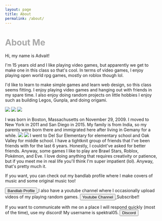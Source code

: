 ```yaml
---
layout: page
title: About
permalink: /about/
---
```


<h1 style="color:DarkGrey">About Me</h1>
Hi, my name is Advait!

<p>I'm 15 years old and I like playing video games, but apparently we get to make one in this class so that's cool. In terms of video games, I enjoy playing open world rpg games, mostly on roblox though lol.

  I'd like to learn to make simple games and learn web design, so this class seems fitting. I enjoy playing video games and hanging out with friends in my spare time. I also enjoy doing random projects on little hobbies I enjoy such as building Legos, Gunpla, and doing origami.<p>
  
<img src="https://www.lego.com/cdn/cs/set/assets/blt17452f7f0b4a4d08/71799.png">
<img src="https://cdn11.bigcommerce.com/s-6k3asdl2tq/images/stencil/1280x1280/products/18125/24974/1__33236.1720455634.jpg?c=1">
<img src="https://i.ytimg.com/vi/xbPeKkheWk0/maxresdefault.jpg">

<p>I was born in Boston, Massachusetts on November 29, 2009. I moved to New York in 2011 and San Diego in 2015. My family is from India, so my parents were born there and immigrated here after living in Gemany for a while. 
<img src="https://upload.wikimedia.org/wikipedia/commons/thumb/a/a9/Flag_of_the_United_States_%28DoS_ECA_Color_Standard%29.svg/640px-Flag_of_the_United_States_%28DoS_ECA_Color_Standard%29.svg.png">
<img src="https://upload.wikimedia.org/wikipedia/en/thumb/4/41/Flag_of_India.svg/1200px-Flag_of_India.svg.png">
I went to Del Sur Elementary for elementary school and Oak Valley for middle school. I have a tightknit group of friends that I've been friends with for the last 6 years. Honestly, I couldnt've asked for better friends. Anyway, some games I like to play are Brawl Stars, Roblox, Pokémon, and Eve. I love doing anything that requires creativity or patience, but if you meet me in real life you'll think I'm super impatient (lol). Anyway, that's pretty much it.  <p>

If you want, you can check out my bandlab profile where I make covers of music and some original music too! 

<a href="https://bandlab.com/spektral05" target="_blank" class="button">
  <button>Bandlab Profile</button>
  </a>
 I also have a youtube channel where I occasionally upload videos of my playing random games.
 <a href="https://youtube.com/@spektral05" target="_blank" class="button">
  <button>Youtube Channel</button>
  </a>
  Subscribe!!

<p> If you want to communicate with me on a place I will respond quickly (most of the time), use my discord! My username is spektral05.
<a href="https://discord.com/app" target="_blank" class="button">
  <button>Discord</button>
  </a>